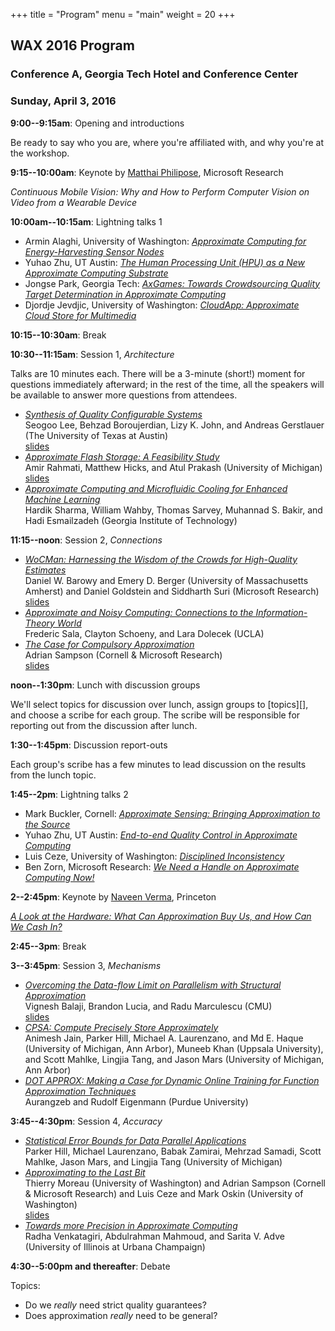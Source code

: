 +++
title = "Program"
menu = "main"
weight = 20
+++
## WAX 2016 Program

### Conference A, Georgia Tech Hotel and Conference Center

### Sunday, April 3, 2016

**9:00--9:15am**: Opening and introductions

Be ready to say who you are, where you're affiliated with, and why you're at the workshop.

**9:15--10:00am**: Keynote by [Matthai Philipose][matthai], Microsoft Research

*Continuous Mobile Vision: Why and How to Perform Computer Vision on Video from a Wearable Device*

[matthai]: http://research.microsoft.com/en-us/people/matthaip/

**10:00am--10:15am**: Lightning talks 1

* Armin Alaghi, University of Washington: [*Approximate Computing for Energy-Harvesting Sensor Nodes*](../lightning/alaghi.pdf)
* Yuhao Zhu, UT Austin: [*The Human Processing Unit (HPU) as a New Approximate Computing Substrate*](../lightning/zhu1.pdf)
* Jongse Park, Georgia Tech: [*AxGames: Towards Crowdsourcing Quality Target Determination in Approximate Computing*](../lightning/park.pdf)
* Djordje Jevdjic, University of Washington: [*CloudApp: Approximate Cloud Store for Multimedia*](../lightning/jevdjic.pdf)

**10:15--10:30am**: Break

**10:30--11:15am**: Session 1, *Architecture*

Talks are 10 minutes each.
There will be a 3-minute (short!) moment for questions immediately afterward; in the rest of the time, all the speakers will be available to answer more questions from attendees.

* [*Synthesis of Quality Configurable Systems*](../papers/lee.pdf)  
  Seogoo Lee, Behzad Boroujerdian, Lizy K. John, and Andreas Gerstlauer (The University of Texas at Austin)  
  [slides](../slides/boroujerdian.pdf)
* [*Approximate Flash Storage: A Feasibility Study*](../papers/rahmati.pdf)  
  Amir Rahmati, Matthew Hicks, and Atul Prakash (University of Michigan)  
  [slides](../slides/rahmati.pdf)
* [*Approximate Computing and Microfluidic Cooling for Enhanced Machine Learning*](../papers/sharma.pdf)  
  Hardik Sharma, William Wahby, Thomas Sarvey, Muhannad S. Bakir, and Hadi Esmailzadeh (Georgia Institute of Technology)

**11:15--noon**: Session 2, *Connections*

* [*WoCMan: Harnessing the Wisdom of the Crowds for High-Quality Estimates*](../papers/barowy.pdf)  
  Daniel W. Barowy and Emery D. Berger (University of Massachusetts Amherst) and Daniel Goldstein and Siddharth Suri (Microsoft Research)  
  [slides](../slides/barowy.pdf)
* [*Approximate and Noisy Computing: Connections to the Information-Theory World*](../papers/sala.pdf)  
  Frederic Sala, Clayton Schoeny, and Lara Dolecek (UCLA)
* [*The Case for Compulsory Approximation*](../papers/sampson.pdf)   
  Adrian Sampson (Cornell & Microsoft Research)  
  [slides](../slides/sampson.pdf)

**noon--1:30pm**: Lunch with discussion groups

We'll select topics for discussion over lunch, assign groups to [topics][], and choose a scribe for each group. The scribe will be responsible for reporting out from the discussion after lunch.

**1:30--1:45pm**: Discussion report-outs

Each group's scribe has a few minutes to lead discussion on the results from the lunch topic.

**1:45--2pm**: Lightning talks 2

* Mark Buckler, Cornell: [*Approximate Sensing: Bringing Approximation to the Source*](../lightning/buckler.pdf)
* Yuhao Zhu, UT Austin: [*End-to-end Quality Control in Approximate Computing*](../lightning/zhu2.pdf)
* Luis Ceze, University of Washington: [*Disciplined Inconsistency*](../lightning/ceze.pdf)
* Ben Zorn, Microsoft Research: [*We Need a Handle on Approximate Computing  Now!*](../lightning/zorn.pdf)

**2--2:45pm**: Keynote by [Naveen Verma][naveen], Princeton

[*A Look at the Hardware: What Can Approximation Buy Us, and How Can We Cash In?*](../slides/verma.pdf)

[naveen]: http://ee.princeton.edu/people/faculty/naveen-verma

**2:45--3pm**: Break

**3--3:45pm**: Session 3, *Mechanisms*

* [*Overcoming the Data-flow Limit on Parallelism with Structural Approximation*](../papers/balaji.pdf)  
  Vignesh Balaji, Brandon Lucia, and Radu Marculescu (CMU)  
  [slides](../slides/balaji.pdf)
* [*CPSA: Compute Precisely Store Approximately*](../papers/jain.pdf)  
  Animesh Jain, Parker Hill, Michael A. Laurenzano, and Md E. Haque (University of Michigan, Ann Arbor), Muneeb Khan (Uppsala University), and Scott Mahlke, Lingjia Tang, and Jason Mars (University of Michigan, Ann Arbor)
* [*DOT APPROX: Making a Case for Dynamic Online Training for Function Approximation Techniques*](../papers/aurangzeb.pdf)   
  Aurangzeb and Rudolf Eigenmann (Purdue University)

**3:45--4:30pm**: Session 4, *Accuracy*

* [*Statistical Error Bounds for Data Parallel Applications*](../papers/hill.pdf)  
  Parker Hill, Michael Laurenzano, Babak Zamirai, Mehrzad Samadi, Scott Mahlke, Jason Mars, and Lingjia Tang (University of Michigan)
* [*Approximating to the Last Bit*](../papers/moreau.pdf)  
  Thierry Moreau (University of Washington) and Adrian Sampson (Cornell & Microsoft Research) and Luis Ceze and Mark Oskin (University of Washington)  
  [slides](../slides/moreau.pdf)
* [*Towards more Precision in Approximate Computing*](../papers/venkatagiri.pdf)  
  Radha Venkatagiri, Abdulrahman Mahmoud, and Sarita V. Adve (University of Illinois at Urbana Champaign)

**4:30--5:00pm and thereafter**: Debate

Topics:

* Do we *really* need strict quality guarantees?
* Does approximation *really* need to be general?
